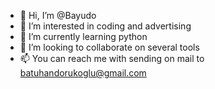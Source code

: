 - 👋 Hi, I’m @Bayudo
- 👀 I’m interested in coding and advertising
- 🌱 I’m currently learning python 
- 💞️ I’m looking to collaborate on several tools
- 📫 You can reach me with sending on mail to batuhandorukoglu@gmail.com

<!---
Bayudo/Bayudo is a ✨ special ✨ repository because its `README.md` (this file) appears on your GitHub profile.
You can click the Preview link to take a look at your changes.
--->
